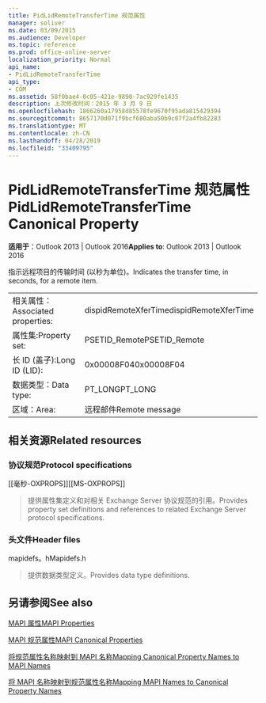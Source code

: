 ```yaml
---
title: PidLidRemoteTransferTime 规范属性
manager: soliver
ms.date: 03/09/2015
ms.audience: Developer
ms.topic: reference
ms.prod: office-online-server
localization_priority: Normal
api_name:
- PidLidRemoteTransferTime
api_type:
- COM
ms.assetid: 58f0bae4-0c05-421e-9890-7ac929fe1435
description: 上次修改时间：2015 年 3 月 9 日
ms.openlocfilehash: 1866260a17958d85578fe9670f95ada815429394
ms.sourcegitcommit: 8657170d071f9bcf680aba50b9c07f2a4fb82283
ms.translationtype: MT
ms.contentlocale: zh-CN
ms.lasthandoff: 04/28/2019
ms.locfileid: "33409795"
---
```

# <a name="pidlidremotetransfertime-canonical-property"></a><span data-ttu-id="4fa65-103">PidLidRemoteTransferTime 规范属性</span><span class="sxs-lookup"><span data-stu-id="4fa65-103">PidLidRemoteTransferTime Canonical Property</span></span>

  
  
<span data-ttu-id="4fa65-104">**适用于**：Outlook 2013 | Outlook 2016</span><span class="sxs-lookup"><span data-stu-id="4fa65-104">**Applies to**: Outlook 2013 | Outlook 2016</span></span> 
  
<span data-ttu-id="4fa65-105">指示远程项目的传输时间 (以秒为单位)。</span><span class="sxs-lookup"><span data-stu-id="4fa65-105">Indicates the transfer time, in seconds, for a remote item.</span></span>
  
|||
|:-----|:-----|
|<span data-ttu-id="4fa65-106">相关属性：</span><span class="sxs-lookup"><span data-stu-id="4fa65-106">Associated properties:</span></span>  <br/> |<span data-ttu-id="4fa65-107">dispidRemoteXferTime</span><span class="sxs-lookup"><span data-stu-id="4fa65-107">dispidRemoteXferTime</span></span>  <br/> |
|<span data-ttu-id="4fa65-108">属性集:</span><span class="sxs-lookup"><span data-stu-id="4fa65-108">Property set:</span></span>  <br/> |<span data-ttu-id="4fa65-109">PSETID_Remote</span><span class="sxs-lookup"><span data-stu-id="4fa65-109">PSETID_Remote</span></span>  <br/> |
|<span data-ttu-id="4fa65-110">长 ID (盖子):</span><span class="sxs-lookup"><span data-stu-id="4fa65-110">Long ID (LID):</span></span>  <br/> |<span data-ttu-id="4fa65-111">0x00008F04</span><span class="sxs-lookup"><span data-stu-id="4fa65-111">0x00008F04</span></span>  <br/> |
|<span data-ttu-id="4fa65-112">数据类型：</span><span class="sxs-lookup"><span data-stu-id="4fa65-112">Data type:</span></span>  <br/> |<span data-ttu-id="4fa65-113">PT_LONG</span><span class="sxs-lookup"><span data-stu-id="4fa65-113">PT_LONG</span></span>  <br/> |
|<span data-ttu-id="4fa65-114">区域：</span><span class="sxs-lookup"><span data-stu-id="4fa65-114">Area:</span></span>  <br/> |<span data-ttu-id="4fa65-115">远程邮件</span><span class="sxs-lookup"><span data-stu-id="4fa65-115">Remote message</span></span>  <br/> |
   
## <a name="related-resources"></a><span data-ttu-id="4fa65-116">相关资源</span><span class="sxs-lookup"><span data-stu-id="4fa65-116">Related resources</span></span>

### <a name="protocol-specifications"></a><span data-ttu-id="4fa65-117">协议规范</span><span class="sxs-lookup"><span data-stu-id="4fa65-117">Protocol specifications</span></span>

<span data-ttu-id="4fa65-118">[[毫秒-OXPROPS]]</span><span class="sxs-lookup"><span data-stu-id="4fa65-118">[[MS-OXPROPS]]</span></span> 
  
> <span data-ttu-id="4fa65-119">提供属性集定义和对相关 Exchange Server 协议规范的引用。</span><span class="sxs-lookup"><span data-stu-id="4fa65-119">Provides property set definitions and references to related Exchange Server protocol specifications.</span></span>
    
### <a name="header-files"></a><span data-ttu-id="4fa65-120">头文件</span><span class="sxs-lookup"><span data-stu-id="4fa65-120">Header files</span></span>

<span data-ttu-id="4fa65-121">mapidefs。h</span><span class="sxs-lookup"><span data-stu-id="4fa65-121">Mapidefs.h</span></span>
  
> <span data-ttu-id="4fa65-122">提供数据类型定义。</span><span class="sxs-lookup"><span data-stu-id="4fa65-122">Provides data type definitions.</span></span>
    
## <a name="see-also"></a><span data-ttu-id="4fa65-123">另请参阅</span><span class="sxs-lookup"><span data-stu-id="4fa65-123">See also</span></span>



[<span data-ttu-id="4fa65-124">MAPI 属性</span><span class="sxs-lookup"><span data-stu-id="4fa65-124">MAPI Properties</span></span>](mapi-properties.md)
  
[<span data-ttu-id="4fa65-125">MAPI 规范属性</span><span class="sxs-lookup"><span data-stu-id="4fa65-125">MAPI Canonical Properties</span></span>](mapi-canonical-properties.md)
  
[<span data-ttu-id="4fa65-126">将规范属性名称映射到 MAPI 名称</span><span class="sxs-lookup"><span data-stu-id="4fa65-126">Mapping Canonical Property Names to MAPI Names</span></span>](mapping-canonical-property-names-to-mapi-names.md)
  
[<span data-ttu-id="4fa65-127">将 MAPI 名称映射到规范属性名称</span><span class="sxs-lookup"><span data-stu-id="4fa65-127">Mapping MAPI Names to Canonical Property Names</span></span>](mapping-mapi-names-to-canonical-property-names.md)

